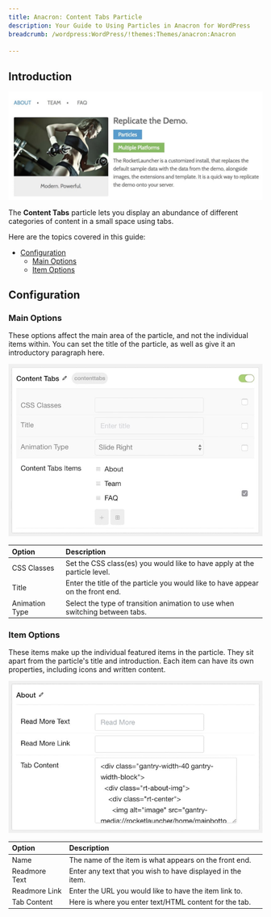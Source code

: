 ```yaml
---
title: Anacron: Content Tabs Particle
description: Your Guide to Using Particles in Anacron for WordPress
breadcrumb: /wordpress:WordPress/!themes:Themes/anacron:Anacron

---
```


## Introduction

![](assets/particle_contenttabs1.jpeg)

The **Content Tabs** particle lets you display an abundance of different categories of content in a small space using tabs.

Here are the topics covered in this guide:

* [Configuration](#configuration)
    - [Main Options](#main-options)
    - [Item Options](#item-options)

## Configuration

### Main Options 

These options affect the main area of the particle, and not the individual items within. You can set the title of the particle, as well as give it an introductory paragraph here.

![](assets/particle_contenttabs2.jpeg)

| Option         | Description                                                                     |
| :-----         | :-----                                                                          |
| CSS Classes    | Set the CSS class(es) you would like to have apply at the particle level.       |
| Title          | Enter the title of the particle you would like to have appear on the front end. |
| Animation Type | Select the type of transition animation to use when switching between tabs.     |

### Item Options

These items make up the individual featured items in the particle. They sit apart from the particle's title and introduction. Each item can have its own properties, including icons and written content.

![](assets/particle_contenttabs3.jpeg)

| Option        | Description                                                 |
| :-----        | :-----                                                      |
| Name          | The name of the item is what appears on the front end.      |
| Readmore Text | Enter any text that you wish to have displayed in the item. |
| Readmore Link | Enter the URL you would like to have the item link to.      |
| Tab Content   | Here is where you enter text/HTML content for the tab.      |
